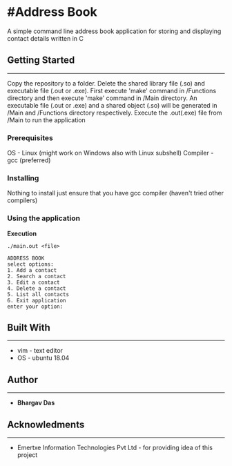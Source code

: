 #Address Book 
===========

A simple command line address book application for storing and displaying contact details written in C

## Getting Started 
-----------
Copy the repository to a folder. Delete the shared library file (.so) and executable file (.out or .exe). First execute 'make' command in /Functions directory and then execute 'make' command in /Main directory. An executable  file (.out or .exe) and a shared object (.so) will be generated in /Main and /Functions directory respectively. Execute the .out(.exe) file from /Main to run the application

### Prerequisites

OS       - Linux (might work on Windows also with Linux subshell)
Compiler - gcc (preferred)

### Installing

Nothing to install just ensure that you have gcc compiler (haven't tried other compilers) 

### Using the application

**Execution**
```
./main.out <file>
```

```
ADDRESS BOOK
select options:
1. Add a contact
2. Search a contact
3. Edit a contact
4. Delete a contact
5. List all contacts
6. Exit application
enter your option:
```

## Built With
-----------
* vim - text editor
* OS  - ubuntu 18.04

## Author
-------
* **Bhargav Das**

## Acknowledments
-------
* Emertxe Information Technologies Pvt Ltd - for providing idea of this project
